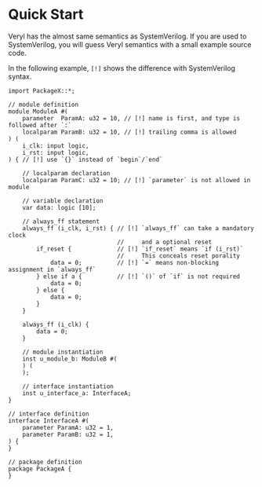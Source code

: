 # Quick Start

Veryl has the almost same semantics as SystemVerilog.
If you are used to SystemVerilog, you will guess Veryl semantics with a small example source code.

In the following example, `[!]` shows the difference with SystemVerilog syntax.

```veryl,playground
import PackageX::*;

// module definition
module ModuleA #(
    parameter  ParamA: u32 = 10, // [!] name is first, and type is followed after `:`
    localparam ParamB: u32 = 10, // [!] trailing comma is allowed
) (
    i_clk: input logic,
    i_rst: input logic,
) { // [!] use `{}` instead of `begin`/`end`

    // localparam declaration
    localparam ParamC: u32 = 10; // [!] `parameter` is not allowed in module

    // variable declaration
    var data: logic [10];

    // always_ff statement
    always_ff (i_clk, i_rst) { // [!] `always_ff` can take a mandatory clock
                               //     and a optional reset
        if_reset {             // [!] `if_reset` means `if (i_rst)`
                               //     This conceals reset porality
            data = 0;          // [!] `=` means non-blocking assignment in `always_ff`
        } else if a {          // [!] `()` of `if` is not required
            data = 0;
        } else {
            data = 0;
        }
    }

    always_ff (i_clk) {
        data = 0;
    }

    // module instantiation
    inst u_module_b: ModuleB #(
    ) (
    );

    // interface instantiation
    inst u_interface_a: InterfaceA;
}

// interface definition
interface InterfaceA #(
    parameter ParamA: u32 = 1,
    parameter ParamB: u32 = 1,
) {
}

// package definition
package PackageA {
}
```
